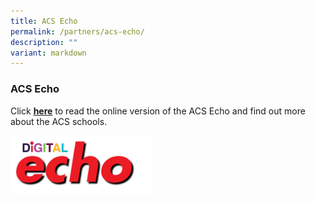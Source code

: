 ```yaml
---
title: ACS Echo
permalink: /partners/acs-echo/
description: ""
variant: markdown
---
```

### **ACS Echo**
Click **[here](https://acsecho.com/)** to read the online version of the ACS Echo and find out more about the ACS schools.

<img src="/images/echo.jpg" style="width:45%">